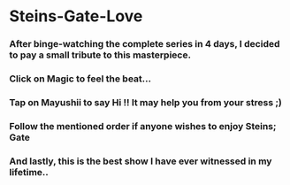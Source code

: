 # Steins-Gate-Love
### After binge-watching the complete series in 4 days, I decided to pay a small tribute to this masterpiece.
### Click on Magic to feel the beat...
### Tap on Mayushii to say Hi !! It may help you from your stress ;)
### Follow the mentioned order if anyone wishes to enjoy Steins; Gate
### And lastly, this is the best show I have ever witnessed in my lifetime..
